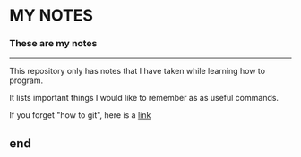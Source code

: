 # MY NOTES

### These are my notes

---

This repository only has notes that I have taken while
learning how to program.

It lists important things I would like to remember as
as useful commands.

If you forget "how to git", here is a [link](https://www.raspberrypi.org/learning/getting-started-with-git/worksheet/)

end
---
